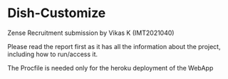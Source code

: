 # Dish-Customize
Zense Recruitment submission by Vikas K (IMT2021040)

Please read the report first as it has all the information about the project, including how to run/access it.

The Procfile is needed only for the heroku deployment of the WebApp
